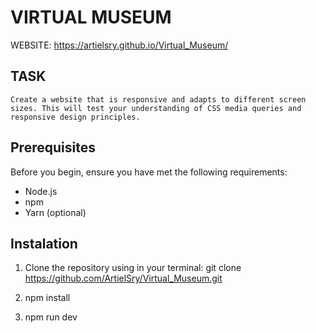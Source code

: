 # VIRTUAL MUSEUM

WEBSITE: https://artielsry.github.io/Virtual_Museum/

## TASK

    Create a website that is responsive and adapts to different screen sizes. This will test your understanding of CSS media queries and responsive design principles.

## Prerequisites

Before you begin, ensure you have met the following requirements:

- Node.js
- npm
- Yarn (optional)

## Instalation

1. Clone the repository using in your terminal: 
    git clone https://github.com/ArtielSry/Virtual_Museum.git

2. npm install
3. npm run dev
